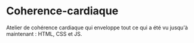 # Coherence-cardiaque

Atelier de cohérence cardiaque qui enveloppe tout ce qui a été vu jusqu'à maintenant : HTML, CSS et JS.
